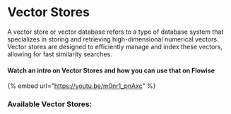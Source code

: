 # Vector Stores

A vector store or vector database refers to a type of database system that specializes in storing and retrieving high-dimensional numerical vectors. Vector stores are designed to efficiently manage and index these vectors, allowing for fast similarity searches.

#### Watch an intro on Vector Stores and how you can use that on Flowise

{% embed url="https://youtu.be/m0nr1_pnAxc" %}

### Available Vector Stores:

